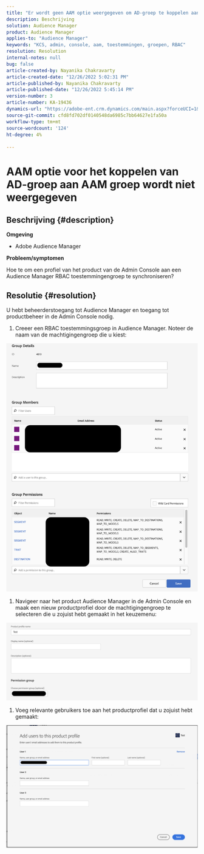 ```yaml
---
title: "Er wordt geen AAM optie weergegeven om AD-groep te koppelen aan AAM groep"
description: Beschrijving
solution: Audience Manager
product: Audience Manager
applies-to: "Audience Manager"
keywords: "KCS, admin, console, aam, toestemmingen, groepen, RBAC"
resolution: Resolution
internal-notes: null
bug: false
article-created-by: Nayanika Chakravarty
article-created-date: "12/26/2022 5:02:31 PM"
article-published-by: Nayanika Chakravarty
article-published-date: "12/26/2022 5:45:14 PM"
version-number: 3
article-number: KA-19436
dynamics-url: "https://adobe-ent.crm.dynamics.com/main.aspx?forceUCI=1&pagetype=entityrecord&etn=knowledgearticle&id=8ff73912-3f85-ed11-81ac-6045bd006b4b"
source-git-commit: cfd8fd702df0140548da6985c7bb64627e1fa50a
workflow-type: tm+mt
source-wordcount: '124'
ht-degree: 4%

---
```


# AAM optie voor het koppelen van AD-groep aan AAM groep wordt niet weergegeven

## Beschrijving {#description}


<b>Omgeving</b>

- Adobe Audience Manager

<b>Probleem/symptomen</b>

Hoe te om een profiel van het product van de Admin Console aan een Audience Manager RBAC toestemmingengroep te synchroniseren?


## Resolutie {#resolution}


U hebt beheerderstoegang tot Audience Manager en toegang tot productbeheer in de Admin Console nodig.

1) Creeer een RBAC toestemmingsgroep in Audience Manager. Noteer de naam van de machtigingengroep die u kiest:

![](assets/5a5b40de-a9cf-ec11-a7b5-00224809c196.png)

1) Navigeer naar het product Audience Manager in de Admin Console en maak een nieuw productprofiel door de machtigingengroep te selecteren die u zojuist hebt gemaakt in het keuzemenu:

![](assets/2689da02-aacf-ec11-a7b5-00224809c196.png)

1) Voeg relevante gebruikers toe aan het productprofiel dat u zojuist hebt gemaakt:

![](assets/6a896e46-aacf-ec11-a7b5-00224809c196.png)
